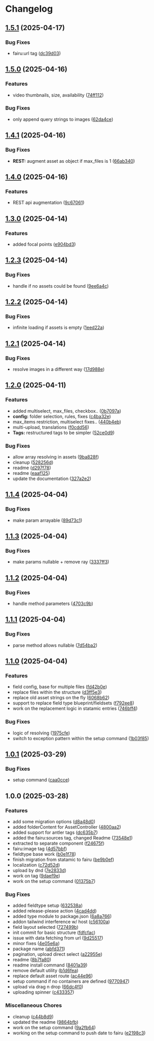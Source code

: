 # Changelog

## [1.5.1](https://github.com/sushidev-team/fairu-statamic-addon/compare/v1.5.0...v1.5.1) (2025-04-17)


### Bug Fixes

* fairu:url tag ([dc39d03](https://github.com/sushidev-team/fairu-statamic-addon/commit/dc39d033bb62a0c1032f24283f9b28de36803de9))

## [1.5.0](https://github.com/sushidev-team/fairu-statamic-addon/compare/v1.4.1...v1.5.0) (2025-04-16)


### Features

* video thumbnails, size, availability ([74ff112](https://github.com/sushidev-team/fairu-statamic-addon/commit/74ff1120dbb8fa7706978c53ef8452c528a9c95e))


### Bug Fixes

* only append query strings to images ([62da4ce](https://github.com/sushidev-team/fairu-statamic-addon/commit/62da4cebcc0e7d4d4d0bd9599ef907273e9e5c3f))

## [1.4.1](https://github.com/sushidev-team/fairu-statamic-addon/compare/v1.4.0...v1.4.1) (2025-04-16)


### Bug Fixes

* **REST:** augment asset as object if max_files is 1 ([66ab340](https://github.com/sushidev-team/fairu-statamic-addon/commit/66ab340546ed12b1680bf079fdb0627cb9607f9f))

## [1.4.0](https://github.com/sushidev-team/fairu-statamic-addon/compare/v1.3.0...v1.4.0) (2025-04-16)


### Features

* REST api augmentation ([9c67061](https://github.com/sushidev-team/fairu-statamic-addon/commit/9c67061f1e839d4a8f7653ae868747b3b21f490a))

## [1.3.0](https://github.com/sushidev-team/fairu-statamic-addon/compare/v1.2.3...v1.3.0) (2025-04-14)


### Features

* added focal points ([e904bd3](https://github.com/sushidev-team/fairu-statamic-addon/commit/e904bd35bd9d19de7288977a24b9227bfab1f1ec))

## [1.2.3](https://github.com/sushidev-team/fairu-statamic-addon/compare/v1.2.2...v1.2.3) (2025-04-14)


### Bug Fixes

* handle if no assets could be found ([9ee6a4c](https://github.com/sushidev-team/fairu-statamic-addon/commit/9ee6a4c547804e097282efb834ec28f70af87d16))

## [1.2.2](https://github.com/sushidev-team/fairu-statamic-addon/compare/v1.2.1...v1.2.2) (2025-04-14)


### Bug Fixes

* infinite loading if assets is empty ([1eed22a](https://github.com/sushidev-team/fairu-statamic-addon/commit/1eed22a7cb2fc99ca178ca20359985c918aa4526))

## [1.2.1](https://github.com/sushidev-team/fairu-statamic-addon/compare/v1.2.0...v1.2.1) (2025-04-14)


### Bug Fixes

* resolve images in a different way ([17d988e](https://github.com/sushidev-team/fairu-statamic-addon/commit/17d988ec53fe857473b5e85825482c27f24c2e7f))

## [1.2.0](https://github.com/sushidev-team/fairu-statamic-addon/compare/v1.1.4...v1.2.0) (2025-04-11)


### Features

* added multiselect, max_files, checkbox.. ([0b7097a](https://github.com/sushidev-team/fairu-statamic-addon/commit/0b7097ae7b8a86bea9c5d4372effdf3b0574e9b8))
* **config:** folder selection, rules, fixes ([c4ba32e](https://github.com/sushidev-team/fairu-statamic-addon/commit/c4ba32e92053fbce60db7de67c0480b93eb65c5c))
* max_items restriction, multiselect fixes.. ([440b4eb](https://github.com/sushidev-team/fairu-statamic-addon/commit/440b4eb844f7456b24a2729df40d03f6e6090333))
* multi-upload, translations ([f0cdd56](https://github.com/sushidev-team/fairu-statamic-addon/commit/f0cdd563492701e43de52be6a9da2996f30d2dbf))
* **Tags:** restructured tags to be simpler ([52ce0d9](https://github.com/sushidev-team/fairu-statamic-addon/commit/52ce0d9f186920269fe09aba431713aaa78915c1))


### Bug Fixes

* allow array resolving in assets ([9ba828f](https://github.com/sushidev-team/fairu-statamic-addon/commit/9ba828f39e3435ebd53fe9d0bb6075ba4c59e358))
* cleanup ([528256d](https://github.com/sushidev-team/fairu-statamic-addon/commit/528256d6b62e573183468d6056760c193ef894e6))
* readme ([d297f78](https://github.com/sushidev-team/fairu-statamic-addon/commit/d297f78345e3f4d2867ef43471a2337cb38a1a6a))
* readme ([eaaf125](https://github.com/sushidev-team/fairu-statamic-addon/commit/eaaf125665654474a80b0b4582a8fb6409a6ca73))
* update the documentation ([327a2e2](https://github.com/sushidev-team/fairu-statamic-addon/commit/327a2e23ad00cb1d333621d9f976bcedb9b56528))

## [1.1.4](https://github.com/sushidev-team/fairu-statamic-addon/compare/v1.1.3...v1.1.4) (2025-04-04)


### Bug Fixes

* make param arrayable ([89d73c1](https://github.com/sushidev-team/fairu-statamic-addon/commit/89d73c1ae01d9eb0c188f364024947bdca67f0d6))

## [1.1.3](https://github.com/sushidev-team/fairu-statamic-addon/compare/v1.1.2...v1.1.3) (2025-04-04)


### Bug Fixes

* make params nullable + remove ray ([3337ff3](https://github.com/sushidev-team/fairu-statamic-addon/commit/3337ff3194ffaf7b099f930dfc3efa811398c2d0))

## [1.1.2](https://github.com/sushidev-team/fairu-statamic-addon/compare/v1.1.1...v1.1.2) (2025-04-04)


### Bug Fixes

* handle method parameters ([4703c9b](https://github.com/sushidev-team/fairu-statamic-addon/commit/4703c9b08614f2ef8ac8b9c16e3b60d825e03d10))

## [1.1.1](https://github.com/sushidev-team/fairu-statamic-addon/compare/v1.1.0...v1.1.1) (2025-04-04)


### Bug Fixes

* parse method allows nullable ([7d54ba2](https://github.com/sushidev-team/fairu-statamic-addon/commit/7d54ba2e5f1ff75c4351bde8dcd03a489f8efb36))

## [1.1.0](https://github.com/sushidev-team/fairu-statamic-addon/compare/v1.0.1...v1.1.0) (2025-04-04)


### Features

* field config, base for multiple files ([fd42b0e](https://github.com/sushidev-team/fairu-statamic-addon/commit/fd42b0ee707ed5052224c0f09d61a497abd392d1))
* replace files within the structure ([d3ff5e3](https://github.com/sushidev-team/fairu-statamic-addon/commit/d3ff5e3ecaa800b3bc2ace40a0647ddc73f0ab4d))
* replace old asset strings on the fly ([6068b62](https://github.com/sushidev-team/fairu-statamic-addon/commit/6068b626aaa182a8f306540d6fd58d7cc90e0179))
* support to replace field type blueprint/fieldsets ([f792ee8](https://github.com/sushidev-team/fairu-statamic-addon/commit/f792ee82860f3cd2f5b5dd5952d6d578551e1287))
* work on the replacement logic in statamic entries ([746bff4](https://github.com/sushidev-team/fairu-statamic-addon/commit/746bff4870290022b8e5445b3bf480e536645803))


### Bug Fixes

* logic of resolving ([1975cfe](https://github.com/sushidev-team/fairu-statamic-addon/commit/1975cfe0b6a003d97861aa74803d308082e071ac))
* switch to exception pattern within the setup command ([1b03f85](https://github.com/sushidev-team/fairu-statamic-addon/commit/1b03f85f91eda0cf2fca88393d81cea13a2a6cd0))

## [1.0.1](https://github.com/sushidev-team/fairu-statamic-addon/compare/v1.0.0...v1.0.1) (2025-03-29)


### Bug Fixes

* setup command ([caa0cce](https://github.com/sushidev-team/fairu-statamic-addon/commit/caa0cce312d4849e4e35046568b26cf6b51c1204))

## 1.0.0 (2025-03-28)


### Features

* add some migration options ([d8a48d0](https://github.com/sushidev-team/fairu-statamic-addon/commit/d8a48d09b969f63d3dab045dba9e014dccaa27f7))
* added folderContent for AssetController ([4800aa2](https://github.com/sushidev-team/fairu-statamic-addon/commit/4800aa2f119450a2bfd81b02fcaeea91e9621264))
* added support for antler tags ([dc635b7](https://github.com/sushidev-team/fairu-statamic-addon/commit/dc635b782a138da871f480f09fc19ffec7164b59))
* added the fairu:sources tag, changed Readme ([73548e1](https://github.com/sushidev-team/fairu-statamic-addon/commit/73548e1e85167aa2ca0ea70d79c77befb5b442fa))
* extracted to separate component ([f24675f](https://github.com/sushidev-team/fairu-statamic-addon/commit/f24675fc56a7436ac4a1feec0a2c280d3bd5c7fb))
* fairu:image tag ([4d57bbf](https://github.com/sushidev-team/fairu-statamic-addon/commit/4d57bbf16d5f153b7f1b681a559eb4c442694006))
* fieldtype base work ([b0e1f78](https://github.com/sushidev-team/fairu-statamic-addon/commit/b0e1f78f5f744289628c333742aab757e4b50969))
* finish migration from statamic to fairu ([be9b0ef](https://github.com/sushidev-team/fairu-statamic-addon/commit/be9b0ef955b6480c2aad58d62b7cd06cbc3e3fe4))
* localization ([c72d52d](https://github.com/sushidev-team/fairu-statamic-addon/commit/c72d52d22abca05f3c6ebe77834842baf8ba446d))
* upload by dnd ([7e2833d](https://github.com/sushidev-team/fairu-statamic-addon/commit/7e2833d738f579bcc1690f2da572a883fc86a98b))
* work on tag ([9daef9e](https://github.com/sushidev-team/fairu-statamic-addon/commit/9daef9eff248c66b478678d7e2b12b7922aa8eef))
* work on the setup command ([01375b7](https://github.com/sushidev-team/fairu-statamic-addon/commit/01375b7d856bcca798aad12bbce744b48c883868))


### Bug Fixes

* added fieldtype setup ([632538a](https://github.com/sushidev-team/fairu-statamic-addon/commit/632538a6b1d1a947bc4f23219caa7adc5c8cfe45))
* added release-please action ([4cad4dd](https://github.com/sushidev-team/fairu-statamic-addon/commit/4cad4ddb50ba52b360b5911a2b959986fe1bd5ff))
* added type module to package.json ([6a8a766](https://github.com/sushidev-team/fairu-statamic-addon/commit/6a8a7664c73d2462a48f6ab3a04dfcf23b68ca34))
* addon tailwind interference w/ host ([c56100a](https://github.com/sushidev-team/fairu-statamic-addon/commit/c56100a7dd9a361a224498e19648dc26eb15f3cf))
* field layout selected ([727499b](https://github.com/sushidev-team/fairu-statamic-addon/commit/727499bb64b22c113522fe8818731d16491e6a4e))
* init commit for basic structure ([fdfcfac](https://github.com/sushidev-team/fairu-statamic-addon/commit/fdfcfac4799ba6a633b8c46ee2cc612574e0b948))
* issue with data fetching from url ([9d25517](https://github.com/sushidev-team/fairu-statamic-addon/commit/9d255175c6f63ba788e594cdabfc67fea072fa21))
* minor fixes ([4e05e6a](https://github.com/sushidev-team/fairu-statamic-addon/commit/4e05e6ab787f4202cce02666f56675ceef0315e4))
* package name ([abfd371](https://github.com/sushidev-team/fairu-statamic-addon/commit/abfd371c6dc90558ff4832592f2be083f0339e62))
* pagination, upload direct select ([a22955e](https://github.com/sushidev-team/fairu-statamic-addon/commit/a22955e150328fbdddc37429b27e6ccec5417b52))
* readme ([8b7fa80](https://github.com/sushidev-team/fairu-statamic-addon/commit/8b7fa808b79ab9536cef56f73b4848bfb3d91ce6))
* readme install command ([8401a39](https://github.com/sushidev-team/fairu-statamic-addon/commit/8401a39de6f78189e55c628b1f1eb2aaaba437a9))
* remove default utility ([b1d6fea](https://github.com/sushidev-team/fairu-statamic-addon/commit/b1d6feabb8a7c977fd92329dad46ec449c37312b))
* replace default asset route ([ac44e96](https://github.com/sushidev-team/fairu-statamic-addon/commit/ac44e967104fdf671274dce9f37ddbcbef2d0922))
* setup command if no containers are defined ([9770947](https://github.com/sushidev-team/fairu-statamic-addon/commit/97709479b717a9599f98c5f22266c6bce5396ab6))
* upload via drag n drop ([66dc4f0](https://github.com/sushidev-team/fairu-statamic-addon/commit/66dc4f063ced2cf81e0409bde1674eaf7f160380))
* uploading spinner ([c433357](https://github.com/sushidev-team/fairu-statamic-addon/commit/c4333577e09609e73e01430fa70f439afe525bfa))


### Miscellaneous Chores

* cleanup ([c44b8d9](https://github.com/sushidev-team/fairu-statamic-addon/commit/c44b8d949d52393e060ddd165b6c4839f29531cc))
* updated the readme ([9864bfb](https://github.com/sushidev-team/fairu-statamic-addon/commit/9864bfb64ec67f4496784494d2c83e37d06f70a8))
* work on the setup command ([9a2fb64](https://github.com/sushidev-team/fairu-statamic-addon/commit/9a2fb6446c2f1439ccd057aa77441ce21f40554d))
* working on the setup command to push date to fairu ([e2198c3](https://github.com/sushidev-team/fairu-statamic-addon/commit/e2198c332fe75437991e43313c62eaf19ce5000f))

